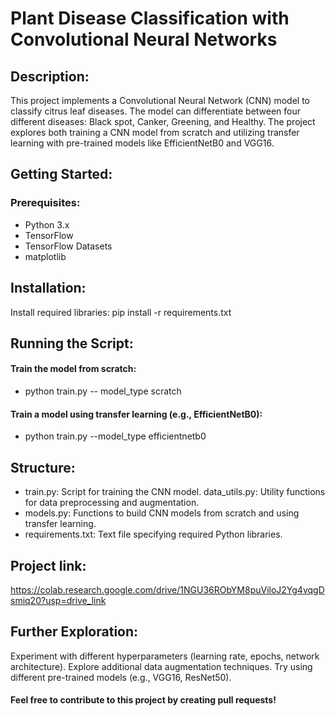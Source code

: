 # Plant Disease Classification with Convolutional Neural Networks

## Description:

This project implements a Convolutional Neural Network (CNN) model to classify citrus leaf diseases. The model can differentiate between four different diseases: Black spot, Canker, Greening, and Healthy. The project explores both training a CNN model from scratch and utilizing transfer learning with pre-trained models like EfficientNetB0 and VGG16.

## Getting Started:
### Prerequisites:

- Python 3.x
- TensorFlow
- TensorFlow Datasets
- matplotlib

## Installation:

Install required libraries: pip install -r requirements.txt
## Running the Script:

#### Train the model from scratch: 
- python train.py -- model_type scratch
#### Train a model using transfer learning (e.g., EfficientNetB0):
- python train.py --model_type efficientnetb0
## Structure:
- train.py: Script for training the CNN model.
data_utils.py: Utility functions for data preprocessing and augmentation.
- models.py: Functions to build CNN models from scratch and using transfer learning.
- requirements.txt: Text file specifying required Python libraries.
## Project link:
https://colab.research.google.com/drive/1NGU36RObYM8puViloJ2Yg4vqgDsmiq20?usp=drive_link
## Further Exploration:

Experiment with different hyperparameters (learning rate, epochs, network architecture).
Explore additional data augmentation techniques.
Try using different pre-trained models (e.g., VGG16, ResNet50).
#### Feel free to contribute to this project by creating pull requests!

